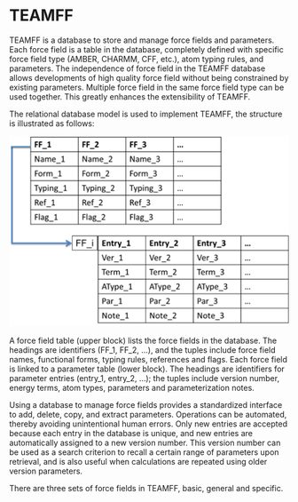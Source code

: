 # TEAMFF

TEAMFF is a database to store and manage force fields and parameters. 
Each force field is a table in the database, completely defined with specific force field type (AMBER, CHARMM, CFF, etc.), atom typing rules, and parameters. The independence of force field in the TEAMFF database allows developments of high quality force field without being constrained by existing parameters. Multiple force field in the same force field type can be used together. This greatly enhances the extensibility of TEAMFF.

The relational database model is used to implement TEAMFF, the structure is illustrated as follows:

![TEAMFF structure](teamff-struct.png)

A force field table (upper block) lists the force fields in the database. The headings are identifiers (FF_1, FF_2, …), and the tuples include force field names, functional forms, typing rules, references and flags. 
Each force field is linked to a parameter table (lower block). The headings are identifiers for parameter entries (entry_1, entry_2, …); the tuples include version number, energy terms, atom types, parameters and parameterization notes. 

Using a database to manage force fields provides a standardized interface to add, delete, copy, and extract parameters. Operations can be automated, thereby avoiding unintentional human errors. Only new entries are accepted because each entry in the database is unique, and new entries are automatically assigned to a new version number. This version number can be used as a search criterion to recall a certain range of parameters upon retrieval, and is also useful when calculations are repeated using older version parameters.

There are three sets of force fields in TEAMFF, basic, general and specific. 